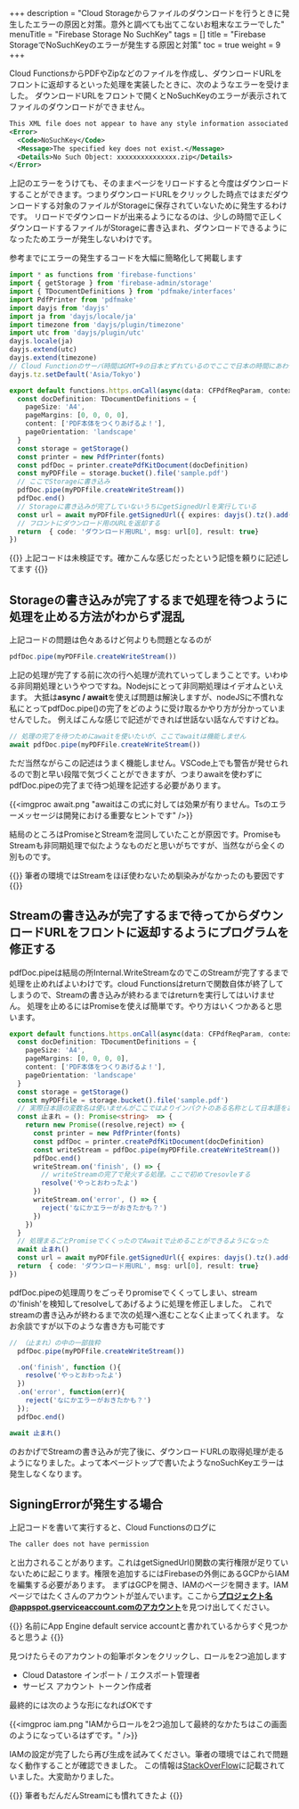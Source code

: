 +++
description = "Cloud Storageからファイルのダウンロードを行うときに発生したエラーの原因と対策。意外と調べても出てこないお粗末なエラーでした"
menuTitle = "Firebase Storage No SuchKey"
tags = []
title = "Firebase StorageでNoSuchKeyのエラーが発生する原因と対策"
toc = true
weight = 9
+++

Cloud FunctionsからPDFやZipなどのファイルを作成し、ダウンロードURLをフロントに返却するといった処理を実装したときに、次のようなエラーを受けました。
ダウンロードURLをフロントで開くとNoSuchKeyのエラーが表示されてファイルのダウンロードができません。

```xml
This XML file does not appear to have any style information associated with it. The document tree is shown below.
<Error>
  <Code>NoSuchKey</Code>
  <Message>The specified key does not exist.</Message>
  <Details>No Such Object: xxxxxxxxxxxxxxx.zip</Details>
</Error>
```

上記のエラーをうけても、そのままページをリロードすると今度はダウンロードすることができます。つまりダウンロードURLをクリックした時点ではまだダウンロードする対象のファイルがStorageに保存されていないために発生するわけです。
リロードでダウンロードが出来るようになるのは、少しの時間で正しくダウンロードするファイルがStorageに書き込まれ、ダウンロードできるようになったためエラーが発生しないわけです。

参考までにエラーの発生するコードを大幅に簡略化して掲載します

```typescript
import * as functions from 'firebase-functions'
import { getStorage } from 'firebase-admin/storage'
import { TDocumentDefinitions } from 'pdfmake/interfaces'
import PdfPrinter from 'pdfmake'
import dayjs from 'dayjs'
import ja from 'dayjs/locale/ja'
import timezone from 'dayjs/plugin/timezone'
import utc from 'dayjs/plugin/utc'
dayjs.locale(ja)
dayjs.extend(utc)
dayjs.extend(timezone)
// Cloud Functionのサーバ時間はGMT+9の日本とずれているのでここで日本の時間にあわせてもらう
dayjs.tz.setDefault('Asia/Tokyo')

export default functions.https.onCall(async(data: CFPdfReqParam, context):Promise<onCallResIf> => {
  const docDefinition: TDocumentDefinitions = {
    pageSize: 'A4',
    pageMargins: [0, 0, 0, 0],
    content: ['PDF本体をつくりあげるよ！'],
    pageOrientation: 'landscape'
  }
  const storage = getStorage()
  const printer = new PdfPrinter(fonts)
  const pdfDoc = printer.createPdfKitDocument(docDefinition)
  const myPDFfile = storage.bucket().file('sample.pdf')
  // ここでStorageに書き込み
  pdfDoc.pipe(myPDFfile.createWriteStream())
  pdfDoc.end()
  // Storageに書き込みが完了していないうちにgetSignedUrlを実行している
  const url = await myPDFfile.getSignedUrl({ expires: dayjs().tz().add(2, 'hour').valueOf(), action: 'read' })
  // フロントにダウンロード用のURLを返却する
  return  { code: 'ダウンロード用URL', msg: url[0], result: true}
})

```

{{<alice pos="right" icon="here">}}
上記コードは未検証です。確かこんな感じだったという記憶を頼りに記述してます
{{</alice>}}

## Storageの書き込みが完了するまで処理を待つように処理を止める方法がわからず混乱

上記コードの問題は色々あるけど何よりも問題となるのが

```typescript
pdfDoc.pipe(myPDFFile.createWriteStream())
```

上記の処理が完了する前に次の行へ処理が流れていってしまうことです。いわゆる非同期処理というやつですね。Nodejsにとって非同期処理はイデオムといえます。
大抵は**async / await**を使えば問題は解決しますが、nodeJSに不慣れな私にとってpdfDoc.pipe()の完了をどのように受け取るかやり方が分かっていませんでした。
例えばこんな感じで記述ができれば世話ない話なんですけどね。

```typescript
// 処理の完了を待つためにawaitを使いたいが、ここでawaitは機能しません
await pdfDoc.pipe(myPDFFile.createWriteStream())
```

ただ当然ながらこの記述はうまく機能しません。VSCode上でも警告が発せられるので割と早い段階で気づくことができますが、つまりawaitを使わずにpdfDoc.pipeの完了まで待つ処理を記述する必要があります。

{{<imgproc await.png "awaitはこの式に対しては効果が有りません。Tsのエラーメッセージは開発における重要なヒントです" />}}

結局のところはPromiseとStreamを混同していたことが原因です。PromiseもStreamも非同期処理で似たようなものだと思いがちですが、当然ながら全くの別ものです。

{{<alice pos="right" icon="here">}}
筆者の環境ではStreamをほぼ使わないため馴染みがなかったのも要因です
{{</alice>}}

## Streamの書き込みが完了するまで待ってからダウンロードURLをフロントに返却するようにプログラムを修正する

pdfDoc.pipeは結局の所Internal.WriteStreamなのでこのStreamが完了するまで処理を止めればよいわけです。cloud Functionsはreturnで関数自体が終了してしまうので、Streamの書き込みが終わるまではreturnを実行してはいけません。
処理を止めるにはPromiseを使えば簡単です。やり方はいくつかあると思います。

```typescript
export default functions.https.onCall(async(data: CFPdfReqParam, context):Promise<onCallResIf> => {
  const docDefinition: TDocumentDefinitions = {
    pageSize: 'A4',
    pageMargins: [0, 0, 0, 0],
    content: ['PDF本体をつくりあげるよ！'],
    pageOrientation: 'landscape'
  }
  const storage = getStorage()
  const myPDFfile = storage.bucket().file('sample.pdf')
  // 実際日本語の変数名は使いませんがここではよりインパクトのある名称として日本語をあえて使用しました
  const 止まれ = (): Promise<string>  => {
    return new Promise((resolve,reject) => {
      const printer = new PdfPrinter(fonts)
      const pdfDoc = printer.createPdfKitDocument(docDefinition)
      const writeStream = pdfDoc.pipe(myPDFfile.createWriteStream())
      pdfDoc.end()
      writeStream.on('finish', () => {
        // writeStreamの完了で発火する処理。ここで初めてresovleする
        resolve('やっとおわったよ')
      })
      writeStream.on('error', () => {
        reject('なにかエラーがおきたかも？')
      })
    })
  }
  // 処理まるごとPromiseでくくったのでAwaitで止めることができるようになった
  await 止まれ()
  const url = await myPDFfile.getSignedUrl({ expires: dayjs().tz().add(2, 'hour').valueOf(), action: 'read' })
  return  { code: 'ダウンロード用URL', msg: url[0], result: true}
})
```

pdfDoc.pipeの処理周りをごっそりpromiseでくくってしまい、streamの'finish'を検知してresolveしてあげるように処理を修正しました。
これでstreamの書き込みが終わるまで次の処理へ進むことなく止まってくれます。
なお余談ですが以下のような書き方も可能です

```typescript
// （止まれ）の中の一部抜粋
  pdfDoc.pipe(myPDFfile.createWriteStream())

  .on('finish', function (){
    resolve('やっとおわったよ')
  })
  .on('error', function(err){
    reject('なにかエラーがおきたかも？')
  });
  pdfDoc.end()

```

```typescript
await 止まれ()
```

のおかげでStreamの書き込みが完了後に、ダウンロードURLの取得処理が走るようになりました。よって本ページトップで書いたようなnoSuchKeyエラーは発生しなくなります。

## SigningErrorが発生する場合

上記コードを書いて実行すると、Cloud Functionsのログに

```sh
The caller does not have permission
```

と出力されることがあります。これはgetSignedUrl()関数の実行権限が足りていないために起こります。権限を追加するにはFirebaseの外側にあるGCPからIAMを編集する必要があります。
まずはGCPを開き、IAMのページを開きます。IAMページではたくさんのアカウントが並んでいます。ここから**プロジェクト名@appspot.gserviceaccount.comのアカウント**を見つけ出してください。

{{<alice pos="right" icon="ok">}}
名前にApp Engine default service accountと書かれているからすぐ見つかると思うよ
{{</alice>}}

見つけたらそのアカウントの鉛筆ボタンをクリックし、ロールを2つ追加します

- Cloud Datastore インポート / エクスポート管理者
- サービス アカウント トークン作成者

最終的には次のような形になればOKです

{{<imgproc iam.png "IAMからロールを2つ追加して最終的なかたちはこの画面のようになっているはずです。" />}}

IAMの設定が完了したら再び生成を試みてください。筆者の環境ではこれで問題なく動作することが確認できました。
この情報は[StackOverFlow](https://stackoverflow.com/questions/53305784/signingerror-with-firebase-getsignedurl)に記載されていました。大変助かりました。

{{<alice pos="right" icon="ok">}}
筆者もだんだんStreamにも慣れてきたよ
{{</alice>}}
